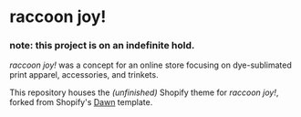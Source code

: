 # raccoon joy!
### note: this project is on an indefinite hold.


_raccoon joy!_ was a concept for an online store focusing on dye-sublimated print apparel, accessories, and trinkets.

This repository houses the _(unfinished)_ Shopify theme for _raccoon joy!_, forked from Shopify's [Dawn](https://github.com/Shopify/dawn) template.
